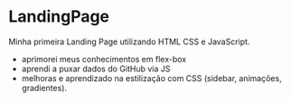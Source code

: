 # LandingPage
Minha primeira Landing Page utilizando HTML CSS e JavaScript.

- aprimorei meus conhecimentos em flex-box
- aprendi a puxar dados do GitHub via JS
- melhoras e aprendizado na estilização com CSS (sidebar, animações, gradientes).
